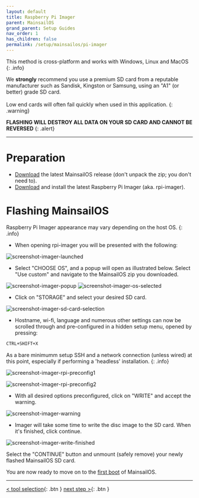 ```yaml
---
layout: default
title: Raspberry Pi Imager
parent: MainsailOS
grand_parent: Setup Guides
nav_order: 1
has_children: false
permalink: /setup/mainsailos/pi-imager
---
```


This method is cross-platform and works with Windows, Linux and MacOS
{: .info}

We **strongly** recommend you use a premium SD card from a reputable manufacturer such as Sandisk, Kingston or Samsung, using an "A1" (or better) grade SD card. \
\
Low end cards will often fail quickly when used in this application.
{: .warning}

**FLASHING WILL DESTROY ALL DATA ON YOUR SD CARD AND CANNOT BE REVERSED**
{: .alert}

____

# Preparation

*  [Download](https://github.com/mainsail-crew/MainsailOS/releases) the latest MainsailOS release (don't unpack the zip; you don't need to).
*  [Download](https://www.raspberrypi.org/software/) and install the latest Raspberry Pi Imager (aka. rpi-imager).

# Flashing MainsailOS

Raspberry Pi Imager appearance may vary depending on the host OS.
{: .info}


*  When opening rpi-imager you will be presented with the following:

![screenshot-imager-launched](img/rpi-imager-launched.png)

* Select "CHOOSE OS", and a popup will open as illustrated below. Select "Use custom" and navigate to the MainsailOS zip you downloaded.

![screenshot-imager-popup](img/rpi-os-popup.png)
![screenshot-imager-os-selected](img/rpi-choosen-os.png)

* Click on "STORAGE" and select your desired SD card.

![screenshot-imager-sd-card-selection](img/rpi-sdcard.png)

* Hostname, wi-fi, language and numerous other settings can now be scrolled through and pre-configured in a hidden setup menu, opened by pressing:

```bash
CTRL+SHIFT+X
```
As a bare minimumm setup SSH and a network connection (unless wired) at this point, especially if performing a 'headless' installation.
{: .info}

![screenshot-imager-rpi-preconfig1](img/rpi-setup-1.png)

![screenshot-imager-rpi-preconfig2](img/rpi-setup-2.png)

* With all desired options preconfigured, click on "WRITE" and accept the warning.

![screenshot-imager-warning](img/rpi-warning.png)

* Imager will take some time to write the disc image to the SD card. When it's finished, click continue.

![screenshot-imager-write-finished](img/rpi-finished.png)

Select the "CONTINUE" button and  unmount (safely remove) your newly flashed MainsailOS SD card.

You are now ready to move on to the [first boot](first-boot) of MainsailOS.


---
[< tool selection](../mainsail-os.md){: .btn }  [next step >](first-boot){: .btn }

